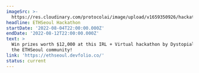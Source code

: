 ```yaml
---
imageSrc: >-
  https://res.cloudinary.com/protocolai/image/upload/v1659350926/hackathons/ETHSeoul_Dystopia_Labs_Filecoin_hackathon_qh7zpf.png
headline: ETHSeoul Hackathon
startDate: '2022-08-04T22:00:00.000Z'
endDate: '2022-08-12T22:00:00.000Z'
text: >
  Win prizes worth $12,000 at this IRL + Virtual hackathon by Dystopial Labs for
  the ETHSeoul community!
link: 'https://ethseoul.devfolio.co/'
status: current
---
```


